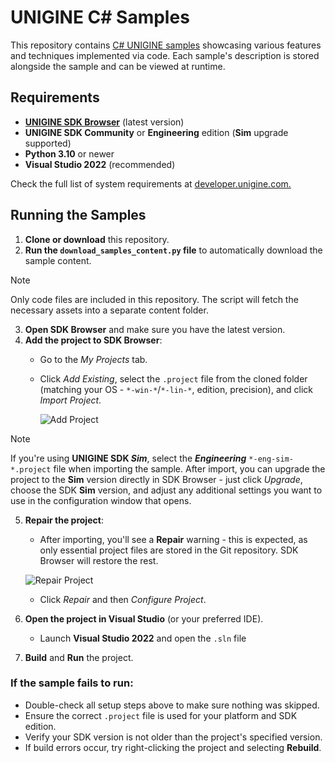 # UNIGINE C# Samples

This repository contains [C# UNIGINE samples](https://developer.unigine.com/en/docs/latest/sdk/api_samples/cs/?rlang=cpp) showcasing various features and techniques implemented via code. Each sample's description is stored alongside the sample and can be viewed at runtime.

## Requirements

- [**UNIGINE SDK Browser**](https://developer.unigine.com/en/docs/latest/start/installing_sdk?rlang=cpp) (latest version)
- **UNIGINE SDK Community** or **Engineering** edition (**Sim** upgrade supported)
- **Python 3.10** or newer
- **Visual Studio 2022** (recommended)

Check the full list of system requirements at [developer.unigine.com.](https://developer.unigine.com/en/docs/latest/start/requirements?rlang=cpp)

## Running the Samples

1. **Clone or download** this repository.
2. **Run the `download_samples_content.py` file** to automatically download the sample content.
> [!Note]
> Only code files are included in this repository. The script will fetch the necessary assets into a separate content folder.
3. **Open SDK Browser** and make sure you have the latest version.
4. **Add the project to SDK Browser**:
   - Go to the *My Projects* tab.
   - Click *Add Existing*, select the `.project` file from the cloned folder (matching your OS - `*-win-*`/`*-lin-*`, edition, precision), and click *Import Project*.
     
     ![Add Project](https://developer.unigine.com/en/docs/latest/sdk/api_samples/third_party/photon/add_project.png)
> [!NOTE]
> If you're using **UNIGINE SDK *Sim***, select the ***Engineering*** `*-eng-sim-*.project` file when importing the sample. After import, you can upgrade the project to the **Sim** version directly in SDK Browser - just click *Upgrade*, choose the SDK **Sim** version, and adjust any additional settings you want to use in the configuration window that opens.

5. **Repair the project**:
   - After importing, you'll see a **Repair** warning - this is expected, as only essential project files are stored in the Git repository. SDK Browser will restore the rest.
   
   ![Repair Project](https://developer.unigine.com/en/docs/latest/sdk/api_samples/third_party/repair_project.png)
   - Click *Repair* and then *Configure Project*.

6. **Open the project in Visual Studio** (or your preferred IDE).
   - Launch **Visual Studio 2022** and open the `.sln` file
   
7. **Build** and **Run** the project.

### If the sample fails to run:
  - Double-check all setup steps above to make sure nothing was skipped.
  - Ensure the correct `.project` file is used for your platform and SDK edition.
  - Verify your SDK version is not older than the project's specified version.
  - If build errors occur, try right-clicking the project and selecting **Rebuild**.